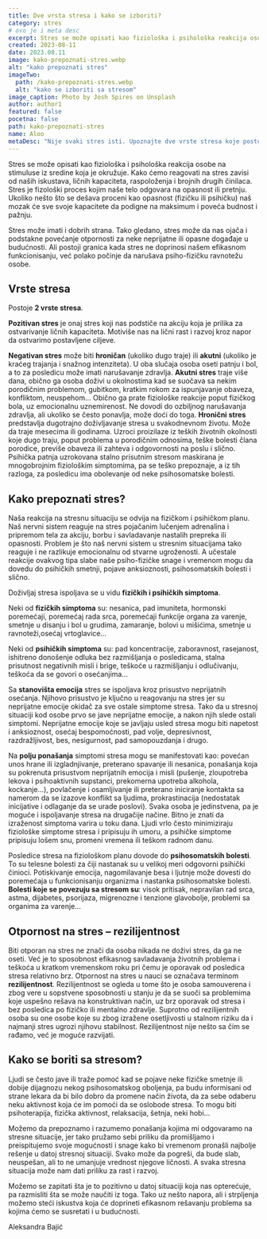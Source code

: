 ```yaml
---
title: Dve vrsta stresa i kako se izboriti?
category: stres
# ovo je i meta desc
excerpt: Stres se može opisati kao fiziološka i psihološka reakcija osobe na stimuluse iz sredine koja je okružuje.
created: 2023-08-11
date: 2023.08.11
image: kako-prepoznati-stres.webp
alt: "kako prepoznati stres"
imageTwo:
  path: /kako-prepoznati-stres.webp
  alt: "kako se izboriti sa stresom"
image_caption: Photo by Josh Spires on Unsplash
author: author1
featured: false
pocetna: false
path: kako-prepoznati-stres
name: Aloo
metaDesc: "Nije svaki stres isti. Upoznajte dve vrste stresa koje postoje, kako se manifestuju na naše ponašanje i naše zdravlje, kao i kako se izboriti sa stresom."
---
```



Stres se može opisati kao fiziološka i psihološka reakcija osobe na stimuluse iz sredine koja je okružuje. Kako ćemo reagovati na stres zavisi od naših iskustava, ličnih kapaciteta, raspoloženja i brojnih drugih činilaca. Stres je fizološki proces kojim naše telo odgovara na opasnost ili pretnju. Ukoliko nešto što se dešava proceni kao opasnost (fizičku ili psihičku) naš mozak će sve svoje kapacitete da podigne na maksimum i poveća budnost i pažnju. 

Stres može imati i dobrih strana. Tako gledano, stres može da nas ojača i podstakne povećanje otpornosti za neke neprijatne ili opasne događaje u budućnosti. Ali postoji granica kada stres ne doprinosi našem efikasnom funkcionisanju, već polako počinje da narušava psiho-fizičku ravnotežu osobe.

## Vrste stresa

Postoje **2 vrste stresa**.

**Pozitivan stres** je onaj stres koji nas podstiče na akciju koja je prilika za ostvarivanje ličnih kapaciteta. Motiviše nas na lični rast i razvoj kroz napor da ostvarimo postavljene ciljeve.

**Negativan stres** može biti **hroničan** (ukoliko dugo traje) ili **akutni** (ukoliko je kraćeg trajanja i snažnog intenziteta). U oba slučaja osoba oseti patnju i bol, a to za posledicu može imati narušavanje zdravlja. **Akutni stres** traje više dana, obično ga osoba doživi u okolnostima kad se suočava sa nekim porodičnim problemom, gubitkom, kratkim rokom za ispunjavanje obaveza, konfliktom, neuspehom... Obično ga prate fiziološke reakcije poput fizičkog bola, uz emocionalnu uznemirenost. Ne dovodi do ozbiljnog narušavanja zdravlja, ali ukoliko se često ponavlja, može doći do toga. **Hronični stres** predstavlja dugotrajno doživljavanje stresa u svakodnevnom životu. Može da traje mesecima ili godinama. Uzroci proizilaze iz teških životnih okolnosti koje dugo traju, poput problema u porodičnim odnosima, teške bolesti člana porodice, previše obaveza ili zahteva i odgovornosti na poslu i slično. Psihička patnja uzrokovana stalno prisutnim stresom maskirana je mnogobrojnim fiziološkim simptomima, pa se teško prepoznaje, a iz tih razloga, za posledicu ima obolevanje od neke psihosomatske bolesti.

## Kako prepoznati stres?

Naša reakcija na stresnu situaciju se odvija na fizičkom i psihičkom planu. Naš nervni sistem reaguje na stres  pojačanim lučenjem adrenalina i pripremom tela za akciju, borbu i savladavanje nastalih prepreka ili opasnosti. Problem je što naš nervni sistem u stresnim situacijama tako reaguje i ne razlikuje emocionalnu od stvarne ugroženosti. A učestale reakcije ovakvog tipa slabe naše psiho-fizičke snage i vremenom mogu da dovedu do psihičkih smetnji, pojave anksioznosti, psihosomatskih bolesti i slično.

Doživljaj stresa ispoljava se u vidu **fizičkih i psihičkih simptoma**.

Neki od **fizičkih simptoma** su: nesanica, pad imuniteta, hormonski poremećaji, poremećaj rada srca, poremećaji funkcije organa za varenje, smetnje u disanju i bol u grudima, zamaranje, bolovi u mišićima, smetnje u ravnoteži,osećaj vrtoglavice...

Neki od **psihičkih simptoma** su: pad koncentracije, zaboravnost, rasejanost, ishitreno donošenje odluka bez razmišljanja o posledicama, stalna prisutnost negativnih misli i brige, teškoće u razmišljanju i odlučivanju, teškoća da se govori o osećanjima...

Sa **stanovišta emocija** stres se ispoljava kroz prisustvo neprijatnih osećanja. Njihovo prisustvo je ključno u reagovanju na stres jer su neprijatne emocije okidač za sve ostale simptome stresa. Tako da u stresnoj situaciji kod osobe prvo se jave neprijatne emocije, a nakon njih slede ostali simptomi. Neprijatne emocije koje se javljaju usled stresa mogu biti napetost i anksioznost, osećaj bespomoćnosti, pad volje, depresivnost, razdražljivost, bes, nesigurnost, pad samopouzdanja i drugo.

Na **polju ponašanja** simptomi stresa mogu se manifestovati kao: povećan unos hrane ili izgladnjivanje, preterano spavanje ili nesanica, ponašanja koja su pokrenuta prisustvom neprijatnih emocija i misli (pušenje, zloupotreba lekova i psihoaktivnih supstanci, prekomerna upotreba alkohola, kockanje...), povlačenje i osamljivanje ili preterano iniciranje kontakta sa namerom da se izazove konflikt sa ljudima, prokrastinacija (nedostatak inicijative i odlaganje da se urade poslovi).
Svaka osoba je jedinstvena, pa je moguće i ispoljavanje stresa na drugačije načine. Bitno je znati da izraženost simptoma varira u toku dana. Ljudi vrlo često minimiziraju fiziološke simptome stresa i pripisuju ih umoru, a psihičke simptome pripisuju lošem snu, promeni vremena ili teškom radnom danu. 

Posledice stresa na fiziološkom planu dovode do **psihosomatskih bolesti**. To su telesne bolesti za čiji nastanak su u velikoj meri odgovorni psihički činioci. Potiskivanje emocija, nagomilavanje besa i ljutnje može dovesti do poremećaja u funkcionisanju organizma i nastanka psihosomatske bolesti. **Bolesti koje se povezuju sa stresom su**: visok pritisak, nepravilan rad srca, astma, dijabetes, psorijaza, migrenozne i tenzione glavobolje, problemi sa organima za varenje...


## Otpornost na stres – rezilijentnost

Biti otporan na stres ne znači da osoba nikada ne doživi stres, da ga ne oseti. Već je to sposobnost efikasnog savladavanja životnih problema i teškoća u kratkom vremenskom roku pri čemu je oporavak od posledica stresa relativno brz. Otpornost na stres u nauci se označava terminom **rezilijentnost**. Rezilijentnost se ogleda u tome što je osoba samouverena i zbog vere u sopstvene sposobnosti u stanju je da se suoči sa problemima koje uspešno rešava na konstruktivan način, uz brz oporavak od stresa i bez posledica po fizičko ili mentalno zdravlje. Suprotno od rezilijentnih osoba su one osobe koje su zbog izražene osetljivosti u stalnom riziku da i najmanji stres ugrozi njihovu stabilnost. Rezilijentnost nije nešto sa čim se rađamo, već je moguće razvijati.

## Kako se boriti sa stresom?

Ljudi se često jave ili traže pomoć kad se pojave neke fizičke smetnje ili dobije dijagnozu nekog psihosomatskog oboljenja, pa budu informisani od strane lekara da bi bilo dobro da promene način života, da za sebe odaberu neku aktivnost koja će im pomoći da se oslobode stresa. To mogu  biti psihoterapija, fizička aktivnost, relaksacija,  šetnja, neki hobi...

Možemo da prepoznamo i razumemo ponašanja kojima mi odgovaramo na stresne situacije, jer tako pružamo sebi priliku da promišljamo i preispitujemo svoje mogućnosti i snage kako bi vremenom pronašli najbolje rešenje u datoj stresnoj situaciji. Svako može da pogreši, da bude slab, neuspešan, ali to ne umanjuje vrednost njegove ličnosti. A svaka stresna situacija može nam dati priliku za rast i razvoj.

Možemo se zapitati šta je to pozitivno u datoj situaciji koja nas opterećuje, pa razmisliti šta se može naučiti iz toga. Tako uz nešto napora, ali i strpljenja možemo steći iskustva koja će doprineti efikasnom rešavanju problema sa kojima ćemo se susretati i u budućnosti.



Aleksandra Bajić
